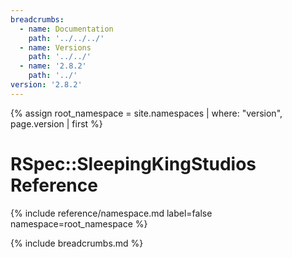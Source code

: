 ```yaml
---
breadcrumbs:
  - name: Documentation
    path: '../../../'
  - name: Versions
    path: '../../'
  - name: '2.8.2'
    path: '../'
version: '2.8.2'
---
```


{% assign root_namespace = site.namespaces | where: "version", page.version | first %}

# RSpec::SleepingKingStudios Reference

{% include reference/namespace.md label=false namespace=root_namespace %}

{% include breadcrumbs.md %}
